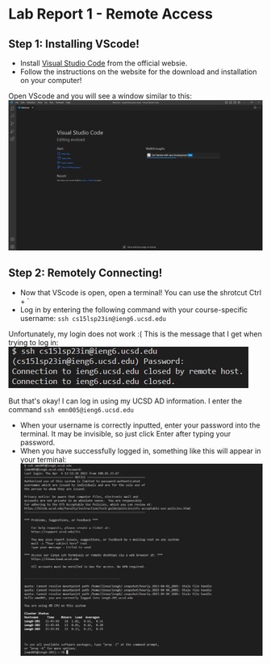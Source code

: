 # Lab Report 1 - Remote Access
## Step 1: Installing VScode!
- Install [Visual Studio Code](https://code.visualstudio.com/) from the official websie.
- Follow the instructions on the website for the download and installation on your computer!

Open VScode and you will see a window similar to this:
![My VScode](lab1-vscode.png)

## Step 2: Remotely Connecting!
- Now that VScode is open, open a terminal! You can use the shrotcut Ctrl + `
- Log in by entering the following command with your course-specific username: `ssh cs15lsp23in@ieng6.ucsd.edu`

Unfortunately, my login does not work :( This is the message that I get when trying to log in:
![Fail](lab1-login.png)

But that's okay! I can log in using my UCSD AD information.
I enter the command `ssh emn005@ieng6.ucsd.edu`

- When your username is correctly inputted, enter your password into the terminal. It may be invisible, so just click Enter after typing your password.
- When you have successfully logged in, something like this will appear in your terminal:
![Success](lab1-loginsuccess.png)
